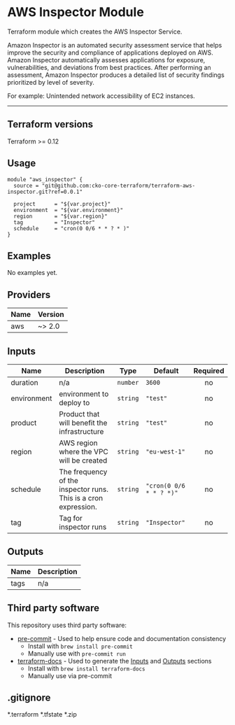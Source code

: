 # AWS Inspector Module

Terraform module which creates the AWS Inspector Service.

Amazon Inspector is an automated security assessment service that helps improve the security and compliance of applications deployed on AWS. Amazon Inspector automatically assesses applications for exposure, vulnerabilities, and deviations from best practices. After performing an assessment, Amazon Inspector produces a detailed list of security findings prioritized by level of severity.

For example: Unintended network accessibility of EC2 instances.

***

## Terraform versions

Terraform >= 0.12

## Usage

```
module "aws_inspector" {
  source = "git@github.com:cko-core-terraform/terraform-aws-inspector.git?ref=0.0.1"

  project      = "${var.project}"
  environment  = "${var.environment}"
  region       = "${var.region}"
  tag          = "Inspector"
  schedule     = "cron(0 0/6 * * ? * )"
}
```

## Examples

No examples yet.

<!-- BEGINNING OF PRE-COMMIT-TERRAFORM DOCS HOOK -->
## Providers

| Name | Version |
|------|---------|
| aws | ~> 2.0 |

## Inputs

| Name | Description | Type | Default | Required |
|------|-------------|------|---------|:-----:|
| duration | n/a | `number` | `3600` | no |
| environment | environment to deploy to | `string` | `"test"` | no |
| product | Product that will benefit the infrastructure | `string` | `"test"` | no |
| region | AWS region where the VPC will be created | `string` | `"eu-west-1"` | no |
| schedule | The frequency of the inspector runs. This is a cron expression. | `string` | `"cron(0 0/6 * * ? *)"` | no |
| tag | Tag for inspector runs | `string` | `"Inspector"` | no |

## Outputs

| Name | Description |
|------|-------------|
| tags | n/a |

<!-- END OF PRE-COMMIT-TERRAFORM DOCS HOOK -->

## Third party software
This repository uses third party software:
* [pre-commit](https://pre-commit.com/) - Used to help ensure code and documentation consistency
  * Install with `brew install pre-commit`
  * Manually use with `pre-commit run`
* [terraform-docs](https://github.com/segmentio/terraform-docs) - Used to generate the [Inputs](#Inputs) and [Outputs](#Outputs) sections
  * Install with `brew install terraform-docs`
  * Manually use via pre-commit

## .gitignore
*.terraform
*.tfstate
*.zip
